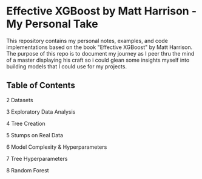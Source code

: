 # Effective XGBoost by Matt Harrison - My Personal Take

This repository contains my personal notes, examples, and code implementations based on the book "Effective XGBoost" by Matt Harrison. The purpose of this repo is to document my journey as I peer thru the mind of a master displaying his craft so i could glean some insights myself into building models that I could use for my projects.

## Table of Contents

2 Datasets 


3 Exploratory Data Analysis 


4 Tree Creation 


5 Stumps on Real Data 
 

6 Model Complexity & Hyperparameters 


7 Tree Hyperparameters 


8 Random Forest 





